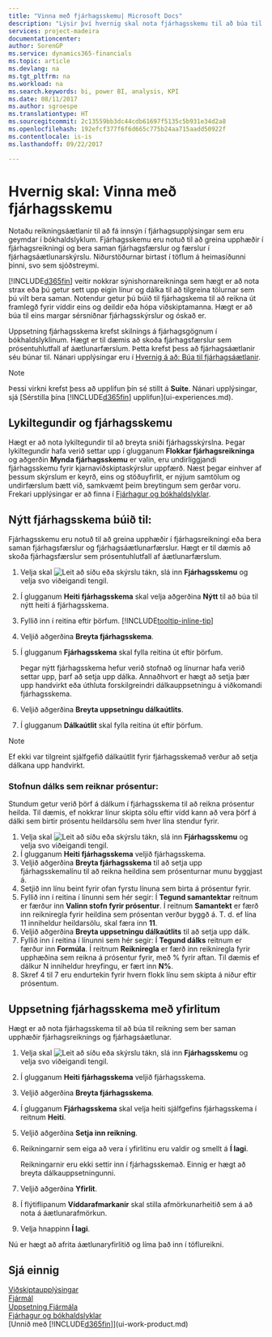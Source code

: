 ```yaml
---
title: "Vinna með fjárhagsskemu| Microsoft Docs"
description: "Lýsir því hvernig skal nota fjárhagsskemu til að búa til ýmis konar yfirlit og skýrslur fyrir greiningar á afkastagögnum fjárhags."
services: project-madeira
documentationcenter: 
author: SorenGP
ms.service: dynamics365-financials
ms.topic: article
ms.devlang: na
ms.tgt_pltfrm: na
ms.workload: na
ms.search.keywords: bi, power BI, analysis, KPI
ms.date: 08/11/2017
ms.author: sgroespe
ms.translationtype: HT
ms.sourcegitcommit: 2c13559bb3dc44cdb61697f5135c5b931e34d2a8
ms.openlocfilehash: 192efcf377f6f6d665c775b24aa715aadd50922f
ms.contentlocale: is-is
ms.lasthandoff: 09/22/2017

---
```

# <a name="how-to-work-with-account-schedules"></a>Hvernig skal: Vinna með fjárhagsskemu
Notaðu reikningsáætlanir til að fá innsýn í fjárhagsupplýsingar sem eru geymdar í bókhaldslyklum. Fjárhagsskemu eru notuð til að greina upphæðir í fjárhagsreikningi og bera saman fjárhagsfærslur og færslur í fjárhagsáætlunarskýrslu. Niðurstöðurnar birtast í töflum á heimasíðunni þinni, svo sem sjóðstreymi.  

[!INCLUDE[d365fin](includes/d365fin_md.md)] veitir nokkrar sýnishornareikninga sem hægt er að nota strax eða þú getur sett upp eigin línur og dálka til að tilgreina tölurnar sem þú vilt bera saman. Notendur getur þú búið til fjárhagskema til að reikna út framlegð fyrir víddir eins og deildir eða hópa viðskiptamanna. Hægt er að búa til eins margar sérsniðnar fjárhagsskýrslur og óskað er.  

Uppsetning fjárhagsskema krefst skilnings á fjárhagsgögnum í bókhaldslyklinum. Hægt er til dæmis að skoða fjárhagsfærslur sem prósentuhlutfall af áætlunarfærslum. Þetta krefst þess að fjárhagsáætlanir séu búnar til. Nánari upplýsingar eru í [Hvernig á að: Búa til fjárhagsáætlanir](finance-how-create-budgets.md).

> [!NOTE]  
>   Þessi virkni krefst þess að upplifun þín sé stillt á **Suite**. Nánari upplýsingar, sjá [Sérstilla þína [!INCLUDE[d365fin](includes/d365fin_md.md)] upplifun](ui-experiences.md).

## <a name="account-categories-and-account-schedules"></a>Lykiltegundir og fjárhagsskemu
Hægt er að nota lykiltegundir til að breyta sniði fjárhagsskýrslna. Þegar lykiltegundir hafa verið settar upp í glugganum **Flokkar fjárhagsreikninga** og aðgerðin **Mynda fjárhagsskemu** er valin, eru undirliggjandi fjárhagsskemu fyrir kjarnaviðskiptaskýrslur uppfærð. Næst þegar einhver af þessum skýrslum er keyrð, eins og stöðuyfirlit, er nýjum samtölum og undirfærslum bætt við, samkvæmt þeim breytingum sem gerðar voru. Frekari upplýsingar er að finna í [Fjárhagur og bókhaldslyklar](finance-general-ledger.md).  

## <a name="to-create-new-account-schedules"></a>Nýtt fjárhagsskema búið til:  
 Fjárhagsskemu eru notuð til að greina upphæðir í fjárhagsreikningi eða bera saman fjárhagsfærslur og fjárhagsáætlunarfærslur. Hægt er til dæmis að skoða fjárhagsfærslur sem prósentuhlutfall af áætlunarfærslum.

1. Velja skal ![Leit að síðu eða skýrslu](media/ui-search/search_small.png "Leit að síðu eða skýrslu táknið") tákn, slá inn **Fjárhagsskemu** og velja svo viðeigandi tengil.  
2. Í glugganum **Heiti fjárhagsskema** skal velja aðgerðina **Nýtt** til að búa til nýtt heiti á fjárhagsskema.
3. Fyllið inn í reitina eftir þörfum. [!INCLUDE[tooltip-inline-tip](includes/tooltip-inline-tip_md.md)]
4. Veljið aðgerðina **Breyta fjárhagsskema**.
5. Í glugganum **Fjárhagsskema** skal fylla reitina út eftir þörfum.  

    Þegar nýtt fjárhagsskema hefur verið stofnað og línurnar hafa verið settar upp, þarf að setja upp dálka. Annaðhvort er hægt að setja þær upp handvirkt eða úthluta forskilgreindri dálkauppsetningu á viðkomandi fjárhagsskema.
6. Veljið aðgerðina **Breyta uppsetningu dálkaútlits**.
7. Í glugganum **Dálkaútlit** skal fylla reitina út eftir þörfum.

> [!NOTE]  
>   Ef ekki var tilgreint sjálfgefið dálkaútlit fyrir fjárhagsskemað verður að setja dálkana upp handvirkt.   

### <a name="to-create-a-column-that-calculates-percentages"></a>Stofnun dálks sem reiknar prósentur:  
Stundum getur verið þörf á dálkum í fjárhagsskema til að reikna prósentur heilda. Til dæmis, ef nokkrar línur skipta sölu eftir vídd kann að vera þörf á dálki sem birtir prósentu heildarsölu sem hver lína stendur fyrir.

1. Velja skal ![Leit að síðu eða skýrslu](media/ui-search/search_small.png "Leit að síðu eða skýrslu táknið") tákn, slá inn **Fjárhagsskemu** og velja svo viðeigandi tengil.
2. Í glugganum **Heiti fjárhagsskema** veljið fjárhagsskema.  
3. Veljið aðgerðina **Breyta fjárhagsskema** til að setja upp fjárhagsskemalínu til að reikna heildina sem prósenturnar munu byggjast á.  
4. Setjið inn línu beint fyrir ofan fyrstu línuna sem birta á prósentur fyrir.  
5. Fyllið inn í reitina í línunni sem hér segir: Í **Tegund samantektar** reitnum er færður inn **Valinn stofn fyrir prósentur**. Í reitnum **Samantekt** er færð inn reikniregla fyrir heildina sem prósentan verður byggð á. T. d. ef lína 11 inniheldur heildarsölu, skal færa inn **11**.  
6. Veljið aðgerðina **Breyta uppsetningu dálkaútlits** til að setja upp dálk.  
7. Fyllið inn í reitina í línunni sem hér segir: Í **Tegund dálks** reitnum er færður inn **Formúla**. Í reitnum **Reikniregla** er færð inn reikniregla fyrir upphæðina sem reikna á prósentur fyrir, með % fyrir aftan. Til dæmis ef dálkur N inniheldur hreyfingu, er fært inn **N%**.  
8. Skref 4 til 7 eru endurtekin fyrir hvern flokk línu sem skipta á niður eftir prósentum.

## <a name="to-set-up-account-schedules-with-overviews"></a>Uppsetning fjárhagsskema með yfirlitum  
Hægt er að nota fjárhagsskema til að búa til reikning sem ber saman upphæðir fjárhagsreiknings og fjárhagsáætlunar.

1. Velja skal ![Leit að síðu eða skýrslu](media/ui-search/search_small.png "Leit að síðu eða skýrslu táknið") tákn, slá inn **Fjárhagsskemu** og velja svo viðeigandi tengil.
2. Í glugganum **Heiti fjárhagsskema** veljið fjárhagsskema.  
3. Veljið aðgerðina **Breyta fjárhagsskema**.  
4. Í glugganum **Fjárhagsskema** skal velja heiti sjálfgefins fjárhagsskema í reitnum **Heiti**.
5. Veljið aðgerðina **Setja inn reikning**.  
6. Reikningarnir sem eiga að vera í yfirlitinu eru valdir og smellt á **Í lagi**.

    Reikningarnir eru ekki settir inn í fjárhagsskemað. Einnig er hægt að breyta dálkauppsetningunni.  
7. Veljið aðgerðina **Yfirlit**.  
8. Í flýtiflipanum **Víddarafmarkanir** skal stilla afmörkunarheitið sem á að nota á áætlunarafmörkun.  
9. Velja hnappinn **Í lagi**.  

Nú er hægt að afrita áætlunaryfirlitið og líma það inn í töflureikni.

## <a name="see-also"></a>Sjá einnig
[Viðskiptaupplýsingar](bi.md)  
[Fjármál](finance.md)  
[Uppsetning Fjármála](finance-setup-finance.md)  
[Fjárhagur og bókhaldslyklar](finance-general-ledger.md)  
[Unnið með [!INCLUDE[d365fin](includes/d365fin_md.md)]](ui-work-product.md)  


